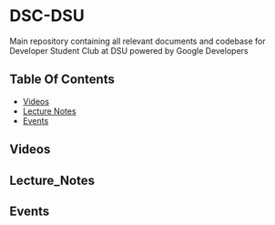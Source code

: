 # DSC-DSU

Main repository containing all relevant documents and codebase for Developer Student Club at DSU powered by Google Developers

## Table Of Contents

- [Videos](#Videos)
- [Lecture Notes](#Lecture_Notes)
- [Events](#Events)

## Videos

## Lecture_Notes

## Events

